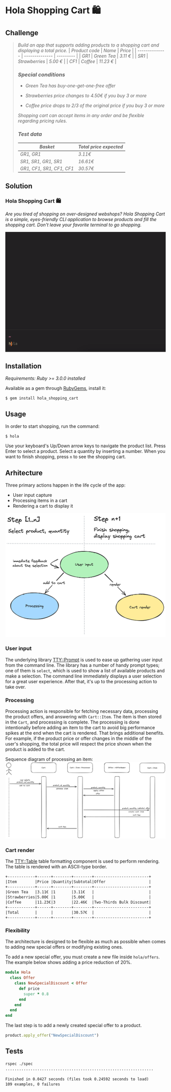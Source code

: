 # Hola Shopping Cart 🛍️

## Challenge
> *Build an app that supports adding products to a shopping cart and displaying a total price.*
> | *Product code* | *Name*         | *Price*   |
> | -------------- | -------------- | --------- |
> | *GR1*          | *Green Tea*    | *3.11 €*  |
> | *SR1*          | *Strawberries* | *5.00 €*  |
> | *CF1*          | *Coffee*       | *11.23 €* |
> ### *Special conditions*
> * *Green Tea has buy-one-get-one-free offer*
>
> * *Strawberries price changes to 4.50€ if you buy 3 or more*
>
> * *Coffee price drops to 2/3 of the original price if you buy 3 or more*
>
> *Shopping cart can accept items in any order and be flexible regarding pricing rules.*
> ### *Test data*
>| *Basket*                  | *Total price expected* |
>| ------------------------- | ---------------------- |
>| *GR1, GR1*                | *3.11€*                |
>| *SR1, SR1, GR1, SR1*      | *16.61€*               |
>| *GR1, CF1, SR1, CF1, CF1* | *30.57€*               |


## Solution

### Hola Shopping Cart 🛍️

*Are you tired of shopping on over-designed webshops? Hola Shopping Cart is a simple, eyes-friendly CLI application to browse products and fill the shopping cart. Don't leave your favorite terminal to go shopping.*

![Demo](docs/demo.gif)


## Installation

*Requirements: Ruby >= 3.0.0 installed*

Available as a gem through [RubyGems](https://rubygems.org/gems/hola_shopping_cart), install it:

```
$ gem install hola_shopping_cart
```

## Usage
In order to start shopping, run the command:

```
$ hola
```
Use your keyboard's Up/Down arrow keys to navigate the product list. Press Enter to select a product. Select a quantity by inserting a number. When you want to finish shopping, press `n` to see the shopping cart.

## Arhitecture
Three primary actions happen in the life cycle of the app:
* User input capture
* Processing items in a cart
* Rendering a cart to display it

![AppLifeCycle](docs/app-life-cycle.png)

### User input
The underlying library [TTY::Prompt](https://github.com/piotrmurach/tty-prompt) is used to ease up gathering user input from the command line. The library has a number of handy prompt types; one of them is `select`, which is used to show a list of available products and make a selection. The command line immediately displays a user selection for a great user experience. After that, it's up to the processing action to take over.

### Processing
Processing action is responsible for fetching necessary data, processing the product offers, and answering with `Cart::Item`. The item is then stored in the `Cart`, and processing is complete. The processing is done intentionally before adding an item to the cart to avoid big performance spikes at the end when the cart is rendered. That brings additional benefits. For example, if the product price or offer changes in the middle of the user's shopping, the total price will respect the price shown when the product is added to the cart.

Sequence diagram of processing an item:
![AddToCart](docs/add-to-cart-seq-diagram.png)

### Cart render
The [TTY::Table](https://github.com/piotrmurach/tty-table) table formatting component is used to perform rendering. The table is rendered with an ASCII-type border.
```
+------------+------+--------+--------+------------------------+
|Item        |Price |Quantity|Subtotal|Offer                   |
+------------+------+--------+--------+------------------------+
|Green Tea   |3.11€ |1       |3.11€   |                        |
|Strawberries|5.00€ |1       |5.00€   |                        |
|Coffee      |11.23€|3       |22.46€  |Two-Thirds Bulk Discount|
+------------+------+--------+--------+------------------------+
|Total       |      |        |30.57€  |                        |
+------------+------+--------+--------+------------------------+
```

### Flexibility
The architecture is designed to be flexible as much as possible when comes to adding new special offers or modifying existing ones.

To add a new special offer, you must create a new file inside `hola/offers`. The example below shows adding a price reduction of 20%.
```ruby
module Hola
  class Offer
    class NewSpecialDiscount < Offer
      def price
        super * 0.8
      end
    end
  end
end
```
The last step is to add a newly created special offer to a product.
```ruby
product.apply_offer("NewSpecialDiscount")
```

## Tests
```
rspec ./spec
.................................................................

Finished in 0.0427 seconds (files took 0.24592 seconds to load)
109 examples, 0 failures
```